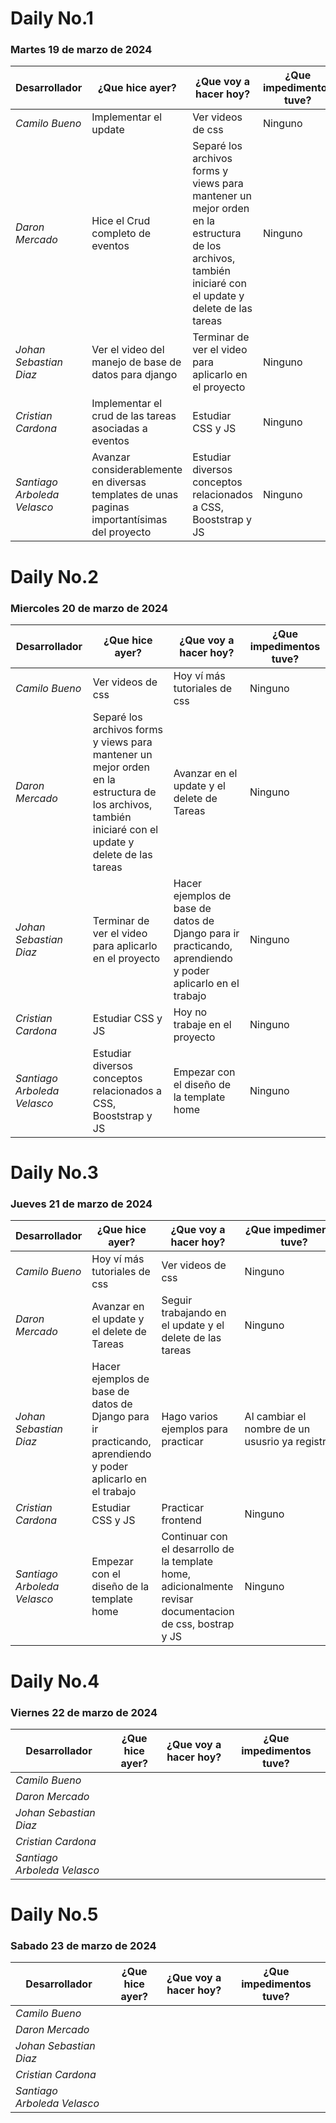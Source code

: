 # Daily No.1
### Martes 19 de marzo de 2024

| Desarrollador | ¿Que hice ayer? | ¿Que voy a hacer hoy? | ¿Que impedimentos tuve? |
|-----------|-----------|-----------|-----------|
|*Camilo Bueno*   | Implementar el update | Ver videos de css| Ninguno |
|*Daron Mercado*  | Hice el Crud completo de eventos| Separé los archivos forms y views para mantener un mejor orden en la estructura de los archivos, también iniciaré con el update y delete de las tareas| Ninguno |
| *Johan Sebastian Diaz*  | Ver el video del manejo de base de datos para django | Terminar de ver el video para aplicarlo en el proyecto | Ninguno |
| *Cristian Cardona*  | Implementar el crud de las tareas asociadas a eventos | Estudiar CSS y JS | Ninguno |
| *Santiago Arboleda Velasco*  | Avanzar considerablemente en diversas templates de unas paginas importantísimas del proyecto| Estudiar diversos conceptos relacionados a CSS, Booststrap y JS| Ninguno |


# Daily No.2
### Miercoles 20 de marzo de 2024

| Desarrollador | ¿Que hice ayer? | ¿Que voy a hacer hoy? | ¿Que impedimentos tuve? |
|-----------|-----------|-----------|-----------|
|*Camilo Bueno*   | Ver videos de css | Hoy ví más tutoriales de css | Ninguno |
|*Daron Mercado*  | Separé los archivos forms y views para mantener un mejor orden en la estructura de los archivos, también iniciaré con el update y delete de las tareas | Avanzar en el update y el delete de Tareas | Ninguno |
| *Johan Sebastian Diaz*  | Terminar de ver el video para aplicarlo en el proyecto | Hacer ejemplos de base de datos de Django para ir practicando, aprendiendo y poder aplicarlo en el trabajo  | Ninguno |
| *Cristian Cardona*  | Estudiar CSS y JS | Hoy no trabaje en el proyecto | Ninguno |
| *Santiago Arboleda Velasco*  | Estudiar diversos conceptos relacionados a CSS, Booststrap y JS | Empezar con el diseño de la template home | Ninguno |


# Daily No.3
### Jueves 21 de marzo de 2024

| Desarrollador | ¿Que hice ayer? | ¿Que voy a hacer hoy? | ¿Que impedimentos tuve? |
|-----------|-----------|-----------|-----------|
|*Camilo Bueno*   |Hoy ví más tutoriales de css  |Ver videos de css  |Ninguno  |
|*Daron Mercado*  |Avanzar en el update y el delete de Tareas  |Seguir trabajando en el update y el delete de las tareas  |Ninguno  |
| *Johan Sebastian Diaz*  |Hacer ejemplos de base de datos de Django para ir practicando, aprendiendo y poder aplicarlo en el trabajo  |Hago varios ejemplos para practicar |Al cambiar el nombre de un ususrio ya registrado  |
| *Cristian Cardona*  |Estudiar CSS y JS  |Practicar frontend |Ninguno  |
| *Santiago Arboleda Velasco*  |Empezar con el diseño de la template home  |Continuar con el desarrollo de la template home, adicionalmente revisar documentacion de css, bostrap y JS  | Ninguno  |


# Daily No.4
### Viernes 22 de marzo de 2024

| Desarrollador | ¿Que hice ayer? | ¿Que voy a hacer hoy? | ¿Que impedimentos tuve? |
|-----------|-----------|-----------|-----------|
|*Camilo Bueno*   |  |  |  |
|*Daron Mercado*  |  |  |  |
| *Johan Sebastian Diaz*  |  |  |  |
| *Cristian Cardona*  |  |  |  |
| *Santiago Arboleda Velasco*  |  |  |  |


# Daily No.5
### Sabado 23 de marzo de 2024

| Desarrollador | ¿Que hice ayer? | ¿Que voy a hacer hoy? | ¿Que impedimentos tuve? |
|-----------|-----------|-----------|-----------|
|*Camilo Bueno*   |  |  |  |
|*Daron Mercado*  |  |  |  |
| *Johan Sebastian Diaz*  |  |  |  |
| *Cristian Cardona*  |  |  |  |
| *Santiago Arboleda Velasco*  |  |  |  |